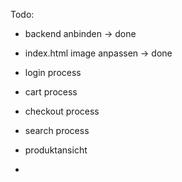 Todo:
- backend anbinden -> done
- index.html image anpassen -> done

- login process
- cart process
- checkout process
- search process
- produktansicht
- 